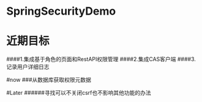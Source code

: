 # SpringSecurityDemo
近期目标
=============
####1.集成基于角色的页面和RestAPI权限管理
####2.集成CAS客户端
####3.记录用户详细日志

#now
###从数据库获取权限元数据

#Later
######寻找可以不关闭csrf也不影响其他功能的办法